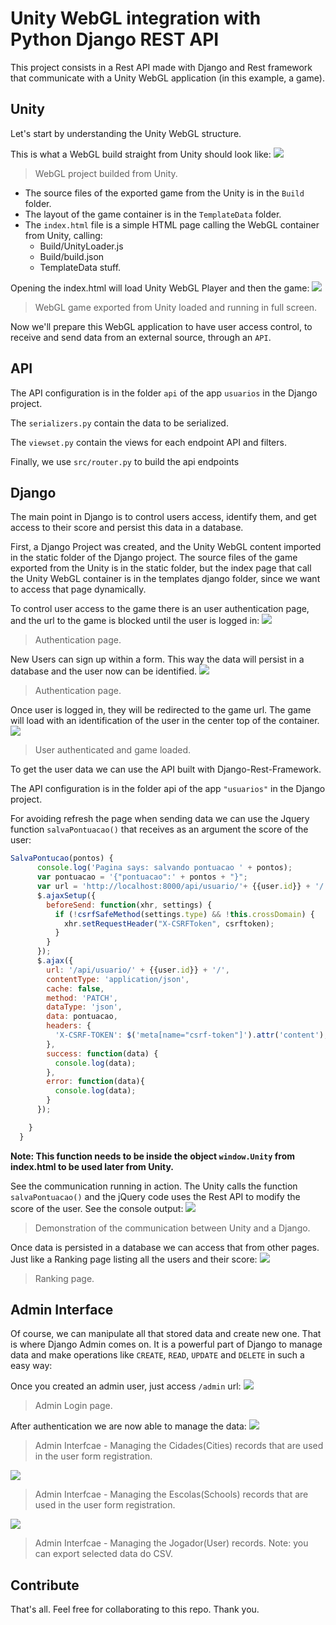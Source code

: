 # Unity WebGL integration with Python Django REST API
This project consists in a Rest API made with Django and Rest framework that communicate with a Unity WebGL application (in this example, a game).

## Unity
Let's start by understanding the Unity WebGL structure.

This is what a WebGL build straight from Unity should look like:
![](https://github.com/jmbenck/Django-UnityWebGL/blob/master/demonstration/UnityWebGLExport.png)
> WebGL project builded from Unity.

- The source files of the exported game from the Unity is in the ``Build`` folder.
- The layout of the game container is in the ``TemplateData`` folder.
- The ``index.html`` file is a simple HTML page calling the WebGL container from Unity, calling:
    - Build/UnityLoader.js
    - Build/build.json
    - TemplateData stuff.

Opening the index.html will load Unity WebGL Player and then the game:
![](https://github.com/jmbenck/Django-UnityWebGL/blob/master/demonstration/GameDemonstration.png)
> WebGL game exported from Unity loaded and running in full screen.

Now we'll prepare this WebGL application to have user access control, to receive and send data from an external source, through an ``API``.

## API
The API configuration is in the folder ``api`` of the app ``usuarios`` in the Django project.

The ``serializers.py`` contain the data to be serialized.

The ``viewset.py`` contain the views for each endpoint API and filters.

Finally, we use ``src/router.py`` to build the api endpoints

## Django

The main point in Django is to control users access, identify them, and get access to their score and persist this data in a database.

First, a Django Project was created, and the Unity WebGL content imported in the static folder of the Django project. The source files of the game exported from the Unity is in the static folder, but the index page that call the Unity WebGL container is in the templates django folder, since we want to access that page dynamically.

To control user access to the game there is an user authentication page, and the url to the game is blocked until the user is logged in:
![](https://github.com/jmbenck/Django-UnityWebGL/blob/master/demonstration/TelaLogin.png)
> Authentication page.

New Users can sign up within a form. This way the data will persist in a database and the user now can be identified.
![](https://github.com/jmbenck/Django-UnityWebGL/blob/master/demonstration/TelaCadastro.png)
> Authentication page.

Once user is logged in, they will be redirected to the game url. The game will load with an identification of the user in the center top of the container.
![](https://github.com/jmbenck/Django-UnityWebGL/blob/master/demonstration/TelaJogoInicial.png)
> User authenticated and game loaded.

To get the user data we can use the API built with Django-Rest-Framework. 

The API configuration is in the folder api of the app ``"usuarios"`` in the Django project.

For avoiding refresh the page when sending data we can use the Jquery function ``salvaPontuacao()`` that receives as an argument the score of the user:
````js
SalvaPontucao(pontos) {
      console.log('Pagina says: salvando pontuacao ' + pontos);
      var pontuacao = '{"pontuacao":' + pontos + "}";
      var url = 'http://localhost:8000/api/usuario/'+ {{user.id}} + '/';
      $.ajaxSetup({
        beforeSend: function(xhr, settings) {
          if (!csrfSafeMethod(settings.type) && !this.crossDomain) {
            xhr.setRequestHeader("X-CSRFToken", csrftoken);
          }
        }
      });
      $.ajax({
        url: '/api/usuario/' + {{user.id}} + '/',
        contentType: 'application/json',
        cache: false,
        method: 'PATCH',
        dataType: 'json',
        data: pontuacao,
        headers: {
          'X-CSRF-TOKEN': $('meta[name="csrf-token"]').attr('content'),
        },
        success: function(data) {
          console.log(data);
        },
        error: function(data){
          console.log(data);
        }
      });

    }
  }
````
**Note: This function needs to be inside the object ``window.Unity`` from index.html to be used later from Unity.**

See the communication running in action. The Unity calls the function ``salvaPontuacao()`` and the jQuery code uses the Rest API to modify the score of the user. See the console output:
![](https://github.com/jmbenck/Django-UnityWebGL/blob/master/demonstration/ApiComunication.png)
> Demonstration of the communication between Unity and a Django.

Once data is persisted in a database we can access that from other pages. Just like a Ranking page listing all the users and their score:
![](https://github.com/jmbenck/Django-UnityWebGL/blob/master/demonstration/TelaRanking.png)
> Ranking page.

## Admin Interface

Of course, we can manipulate all that stored data and create new one. That is where Django Admin comes on. It is a powerful part of Django to manage data and make operations like ``CREATE``, ``READ``, ``UPDATE`` and ``DELETE`` in such a easy way:

Once you created an admin user, just access ``/admin`` url:
![](https://github.com/jmbenck/Django-UnityWebGL/blob/master/demonstration/AdmHome.png)
> Admin Login page.

After authentication we are now able to manage the data:
![](https://github.com/jmbenck/Django-UnityWebGL/blob/master/demonstration/AdmCidades.png)
> Admin Interfcae - Managing the Cidades(Cities) records that are used in the user form registration.

![](https://github.com/jmbenck/Django-UnityWebGL/blob/master/demonstration/AdmEscolas.png)
> Admin Interfcae - Managing the Escolas(Schools) records that are used in the user form registration.

![](https://github.com/jmbenck/Django-UnityWebGL/blob/master/demonstration/AdmJogadoresExport.png)
> Admin Interfcae - Managing the Jogador(User) records. Note: you can export selected data do CSV.

## Contribute
That's all. Feel free for collaborating to this repo. Thank you.
